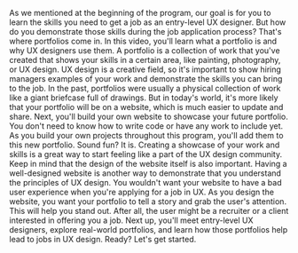 
As we mentioned at the beginning of the program, our goal is for you to learn the skills you need to get a job as an entry-level UX designer. But how do you demonstrate those skills during the job application process? That's where portfolios come in. In this video, you'll learn what a portfolio is and why UX designers use them. A portfolio is a collection of work that you've created that shows your skills in a certain area, like painting, photography, or UX design. UX design is a creative field, so it's important to show hiring managers examples of your work and demonstrate the skills you can bring to the job. In the past, portfolios were usually a physical collection of work like a giant briefcase full of drawings. But in today's world, it's more likely that your portfolio will be on a website, which is much easier to update and share. Next, you'll build your own website to showcase your future portfolio. You don't need to know how to write code or have any work to include yet. As you build your own projects throughout this program, you'll add them to this new portfolio. Sound fun? It is. Creating a showcase of your work and skills is a great way to start feeling like a part of the UX design community. Keep in mind that the design of the website itself is also important. Having a well-designed website is another way to demonstrate that you understand the principles of UX design. You wouldn't want your website to have a bad user experience when you're applying for a job in UX. As you design the website, you want your portfolio to tell a story and grab the user's attention. This will help you stand out. After all, the user might be a recruiter or a client interested in offering you a job. Next up, you'll meet entry-level UX designers, explore real-world portfolios, and learn how those portfolios help lead to jobs in UX design. Ready? Let's get started.